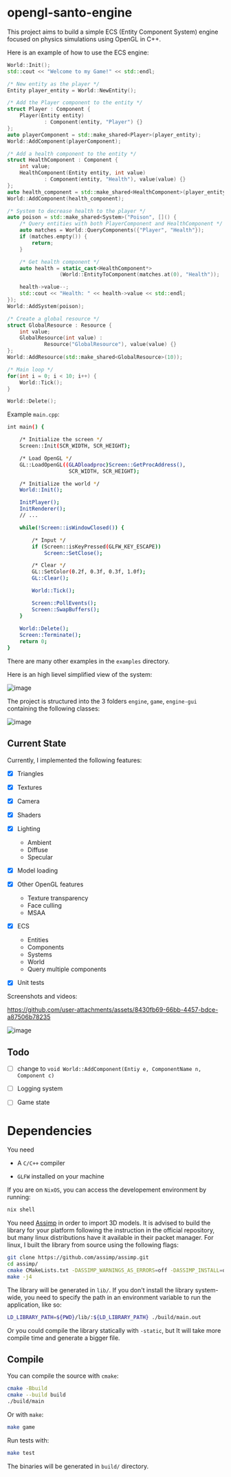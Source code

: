 # opengl-santo-engine
This project aims to build a simple ECS (Entity Component System) engine focused on physics simulations using OpenGL in C++.

Here is an example of how to use the ECS engine:
```c++
World::Init();
std::cout << "Welcome to my Game!" << std::endl;

/* New entity as the player */
Entity player_entity = World::NewEntity();

/* Add the Player component to the entity */
struct Player : Component {
    Player(Entity entity)
            : Component(entity, "Player") {}
};
auto playerComponent = std::make_shared<Player>(player_entity);
World::AddComponent(playerComponent);

/* Add a health component to the entity */
struct HealthComponent : Component {
    int value;
    HealthComponent(Entity entity, int value)
            : Component(entity, "Health"), value(value) {}
};
auto health_component = std::make_shared<HealthComponent>(player_entity, 100);
World::AddComponent(health_component);

/* System to decrease health to the player */
auto poison = std::make_shared<System>("Poison", []() {
    /* Query entities with both PlayerComponent and HealthComponent */
    auto matches = World::QueryComponents({"Player", "Health"});
    if (matches.empty()) {
        return;
    }

    /* Get health component */
    auto health = static_cast<HealthComponent*>
                 (World::EntityToComponent(matches.at(0), "Health"));

    health->value--;
    std::cout << "Health: " << health->value << std::endl;
});
World::AddSystem(poison);

/* Create a global resource */
struct GlobalResource : Resource {
    int value;
    GlobalResource(int value) :
            Resource("GlobalResource"), value(value) {}
};
World::AddResource(std::make_shared<GlobalResource>(10));

/* Main loop */
for(int i = 0; i < 10; i++) {
    World::Tick();
}

World::Delete();
```

Example `main.cpp`:

```bash
int main() {

    /* Initialize the screen */
    Screen::Init(SCR_WIDTH, SCR_HEIGHT);

    /* Load OpenGL */
    GL::LoadOpenGL((GLADloadproc)Screen::GetProcAddress(),
                    SCR_WIDTH, SCR_HEIGHT);

    /* Initialize the world */
    World::Init();

    InitPlayer();
    InitRenderer();
    // ...

    while(!Screen::isWindowClosed()) {

        /* Input */
        if (Screen::isKeyPressed(GLFW_KEY_ESCAPE))
            Screen::SetClose();

        /* Clear */
        GL::SetColor(0.2f, 0.3f, 0.3f, 1.0f);
        GL::Clear();

        World::Tick();

        Screen::PollEvents();
        Screen::SwapBuffers();
    }
    
    World::Delete();
    Screen::Terminate();
    return 0;
}
```

There are many other examples in the `examples` directory.

Here is an high lievel simplified view of the system:

![image](https://github.com/user-attachments/assets/d76b238d-56f1-4b57-8140-400af6ed1d23)


The project is structured into the 3 folders `engine`, `game`, `engine-gui` containing the
following classes:

![image](https://github.com/user-attachments/assets/f825bdc2-9345-49ef-a87d-90939ba47e07)

## Current State

Currently, I implemented the following features:
- [x] Triangles

- [x] Textures

- [x] Camera

- [x] Shaders

- [x] Lighting
  - Ambient
  - Diffuse
  - Specular   

- [x] Model loading

- [x] Other OpenGL features
  - Texture transparency
  - Face culling
  - MSAA

- [x] ECS
  - Entities
  - Components
  - Systems
  - World
  - Query multiple components

- [x] Unit tests

Screenshots and videos:

https://github.com/user-attachments/assets/8430fb69-66bb-4457-bdce-a87506b78235

![image](https://github.com/user-attachments/assets/955611fb-3eeb-45a2-adc0-2a0b55680de1)

## Todo

- [ ] change to `void World::AddComponent(Entiy e, ComponentName n, Component c)`

- [ ] Logging system

- [ ] Game state


# Dependencies

You need

- A `C/C++` compiler

- `GLFW` installed on your machine

If you are on `NixOS`, you can access the developement environment
by running:
```bash
nix shell
```

You need [Assimp](https://github.com/assimp/assimp) in order to import 3D models. It is
advised to build the library for your platform following the instruction in the official
repository, but many linux distributions have it available in their packet manager. 
For linux, I built the library from source using the following flags:
```bash
git clone https://github.com/assimp/assimp.git
cd assimp/
cmake CMakeLists.txt -DASSIMP_WARNINGS_AS_ERRORS=off -DASSIMP_INSTALL=off
make -j4
```
The library will be generated in `lib/`. If you don't install the library system-wide,
you need to specify the path in an environment variable to run the application, like so:
```bash
LD_LIBRARY_PATH=${PWD}/lib/:${LD_LIBRARY_PATH} ./build/main.out
```
Or you could compile the library statically with `-static`, but It will take more compile
time and generate a bigger file.

## Compile

You can compile the source with `cmake`:
```bash
cmake -Bbuild
cmake --build build
./build/main
```

Or with `make`:
```bash
make game
```

Run tests with:
```bash
make test
```

The binaries will be generated in `build/` directory.
